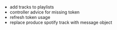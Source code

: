 - add tracks to playlists
- controller advice for missing token
- refresh token usage
- replace produce spotify track with message object